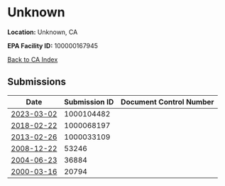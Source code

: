 # Unknown

**Location:** Unknown, CA

**EPA Facility ID:** 100000167945

[Back to CA Index](../../index.md)

## Submissions

| Date | Submission ID | Document Control Number |
|------|--------------|-------------------------|
| [2023-03-02](submissions/1000104482.md) | 1000104482 |  |
| [2018-02-22](submissions/1000068197.md) | 1000068197 |  |
| [2013-02-26](submissions/1000033109.md) | 1000033109 |  |
| [2008-12-22](submissions/53246.md) | 53246 |  |
| [2004-06-23](submissions/36884.md) | 36884 |  |
| [2000-03-16](submissions/20794.md) | 20794 |  |
